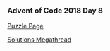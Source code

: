 ### Advent of Code 2018 Day 8

[Puzzle Page](https://adventofcode.com/2018/day/8)

[Solutions Megathread](https://www.reddit.com/r/adventofcode/comments/a47ubw/2018_day_8_solutions/)
